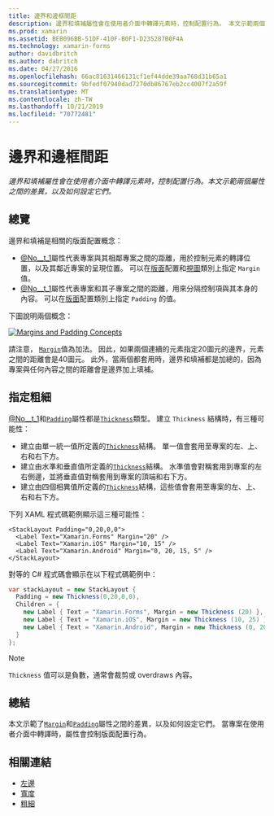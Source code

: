 ```yaml
---
title: 邊界和邊框間距
description: 邊界和填補屬性會在使用者介面中轉譯元素時，控制配置行為。 本文示範兩個屬性之間的差異，以及如何設定它們。
ms.prod: xamarin
ms.assetid: BEB096BB-51DF-410F-B0F1-D235287B0F4A
ms.technology: xamarin-forms
author: davidbritch
ms.author: dabritch
ms.date: 04/27/2016
ms.openlocfilehash: 66ac81631466131cf1ef44dde39aa768d31b65a1
ms.sourcegitcommit: 9bfedf07940dad7270db86767eb2cc4007f2a59f
ms.translationtype: MT
ms.contentlocale: zh-TW
ms.lasthandoff: 10/21/2019
ms.locfileid: "70772481"
---
```

# <a name="margin-and-padding"></a>邊界和邊框間距

_邊界和填補屬性會在使用者介面中轉譯元素時，控制配置行為。本文示範兩個屬性之間的差異，以及如何設定它們。_

## <a name="overview"></a>總覽

邊界和填補是相關的版面配置概念：

- [@No__t_1](xref:Xamarin.Forms.View.Margin)屬性代表專案與其相鄰專案之間的距離，用於控制元素的轉譯位置，以及其鄰近專案的呈現位置。 可以在[版面](~/xamarin-forms/user-interface/controls/layouts.md)配置和[視圖](~/xamarin-forms/user-interface/controls/views.md)類別上指定 `Margin` 值。
- [@No__t_1](xref:Xamarin.Forms.Layout.Padding)屬性代表專案和其子專案之間的距離，用來分隔控制項與其本身的內容。 可以在[版面](~/xamarin-forms/user-interface/controls/layouts.md)配置類別上指定 `Padding` 的值。

下圖說明兩個概念：

[![](margin-and-padding-images/margins-and-padding-sml.png "Margins and Padding Concepts")](margin-and-padding-images/margins-and-padding.png#lightbox "Margins and Padding Concepts")

請注意， [`Margin`](xref:Xamarin.Forms.View.Margin)值為加法。 因此，如果兩個連續的元素指定20圖元的邊界，元素之間的距離會是40圖元。 此外，當兩個都套用時，邊界和填補都是加總的，因為專案與任何內容之間的距離會是邊界加上填補。

## <a name="specifying-a-thickness"></a>指定粗細

[@No__t_1](xref:Xamarin.Forms.View.Margin)和[`Padding`](xref:Xamarin.Forms.Layout.Padding)屬性都是[`Thickness`](xref:Xamarin.Forms.Thickness)類型。 建立 `Thickness` 結構時，有三種可能性：

- 建立由單一統一值所定義的[`Thickness`](xref:Xamarin.Forms.Thickness)結構。 單一值會套用至專案的左、上、右和右下方。
- 建立由水準和垂直值所定義的[`Thickness`](xref:Xamarin.Forms.Thickness)結構。 水準值會對稱套用到專案的左右側邊，並將垂直值對稱套用到專案的頂端和右下方。
- 建立由四個相異值所定義的[`Thickness`](xref:Xamarin.Forms.Thickness)結構，這些值會套用至專案的左、上、右和右下方。

下列 XAML 程式碼範例顯示這三種可能性：

```xaml
<StackLayout Padding="0,20,0,0">
  <Label Text="Xamarin.Forms" Margin="20" />
  <Label Text="Xamarin.iOS" Margin="10, 15" />
  <Label Text="Xamarin.Android" Margin="0, 20, 15, 5" />
</StackLayout>
```

對等的 C# 程式碼會顯示在以下程式碼範例中：

```csharp
var stackLayout = new StackLayout {
  Padding = new Thickness(0,20,0,0),
  Children = {
    new Label { Text = "Xamarin.Forms", Margin = new Thickness (20) },
    new Label { Text = "Xamarin.iOS", Margin = new Thickness (10, 25) },
    new Label { Text = "Xamarin.Android", Margin = new Thickness (0, 20, 15, 5) }
  }
};
```

> [!NOTE]
> `Thickness` 值可以是負數，通常會裁剪或 overdraws 內容。

## <a name="summary"></a>總結

本文示範了[`Margin`](xref:Xamarin.Forms.View.Margin)和[`Padding`](xref:Xamarin.Forms.Layout.Padding)屬性之間的差異，以及如何設定它們。 當專案在使用者介面中轉譯時，屬性會控制版面配置行為。

## <a name="related-links"></a>相關連結

- [左邊](xref:Xamarin.Forms.View.Margin)
- [寬度](xref:Xamarin.Forms.Layout.Padding)
- [粗細](xref:Xamarin.Forms.Thickness)

